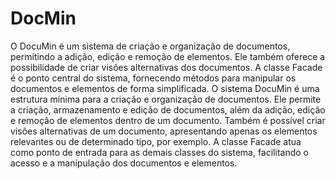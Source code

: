 # DocMin
O DocuMin é um sistema de criação e organização de documentos, permitindo a adição, edição e remoção de elementos. Ele também oferece a possibilidade de criar visões alternativas dos documentos. A classe Facade é o ponto central do sistema, fornecendo métodos para manipular os documentos e elementos de forma simplificada.
O sistema DocuMin é uma estrutura mínima para a criação e organização de documentos. Ele permite a criação, armazenamento e edição de documentos, além da adição, edição e remoção de elementos dentro de um documento. Também é possível criar visões alternativas de um documento, apresentando apenas os elementos relevantes ou de determinado tipo, por exemplo. A classe Facade atua como ponto de entrada para as demais classes do sistema, facilitando o acesso e a manipulação dos documentos e elementos.
